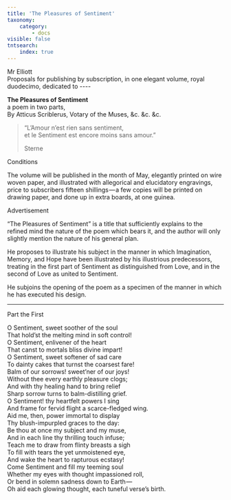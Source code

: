 ```yaml
---
title: 'The Pleasures of Sentiment'
taxonomy:
    category:
        - docs
visible: false
tntsearch:
    index: true
---
```


<div class="author">Mr Elliott</div>

<div class="center" markdown="1">
Proposals  
for publishing by subscription, in one elegant volume,  
royal duodecimo, dedicated to ----

**The Pleasures of Sentiment**  
a poem in two parts,  
By Atticus Scriblerus, Votary of the Muses, &c. &c. &c.  
</div>

> “L’Amour n’est rien sans sentiment,  
> et le Sentiment est encore moins sans amour.”  
> 
> Sterne

<span class="title">Conditions</span>

The volume will be published in the month of May, elegantly printed on wire woven paper, and illustrated with allegorical and elucidatory engravings, price to subscribers fifteen shillings — a few copies will be printed on drawing paper, and done up in extra boards, at one guinea.  

<span class="title">Advertisement</span>

“The Pleasures of Sentiment” is a title that sufficiently explains to the refined mind the nature of the poem which bears it, and the author will only slightly mention the nature of his general plan.  

He proposes to illustrate his subject in the manner in which Imagination, Memory, and Hope have been illustrated by his illustrious predecessors, treating in the first part of Sentiment as distinguished from Love, and in the second of Love as united to Sentiment.  

He subjoins the opening of the poem as a specimen of the manner in which he has executed his design.

---

<span class="title">Part the First</span>

O Sentiment, sweet soother of the soul  
That hold’st the melting mind in soft control!  
O Sentiment, enlivener of the heart  
That canst to mortals bliss divine impart!  
O Sentiment, sweet softener of sad care  
To dainty cakes that turnst the coarsest fare!  
Balm of our sorrows! sweet’ner of our joys!  
Without thee every earthly pleasure clogs;  
And with thy healing hand to bring relief  
Sharp sorrow turns to balm-distilling grief.  
O Sentiment! thy heartfelt powers I sing  
And frame for fervid flight a scarce-fledged wing.  
Aid me, then, power immortal to display  
Thy blush-impurpled graces to the day:  
Be thou at once my subject and my muse,  
And in each line thy thrilling touch infuse;  
Teach me to draw from flinty breasts a sigh  
To fill with tears the yet unmoistened eye,  
And wake the heart to rapturous ecstasy!  
Come Sentiment and fill my teeming soul  
Whether my eyes with thought impassioned roll,  
Or bend in solemn sadness down to Earth —   
Oh aid each glowing thought, each tuneful verse’s birth.  